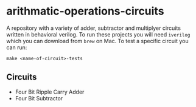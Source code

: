 # arithmatic-operations-circuits
A repository with a variety of adder, subtractor and multiplyer circuits written in behavioral verilog.
To run these projects you will need `iverilog` which you can download from `brew` on Mac. To test a specific circuit you can run:
```
make <name-of-circuit>-tests
```

## Circuits
* Four Bit Ripple Carry Adder
* Four Bit Subtractor